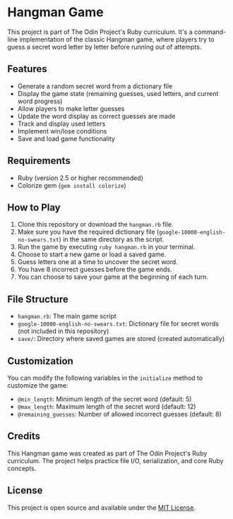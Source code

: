 # Hangman Game

This project is part of The Odin Project's Ruby curriculum. It's a command-line implementation of the classic Hangman game, where players try to guess a secret word letter by letter before running out of attempts.

## Features

- Generate a random secret word from a dictionary file
- Display the game state (remaining guesses, used letters, and current word progress)
- Allow players to make letter guesses
- Update the word display as correct guesses are made
- Track and display used letters
- Implement win/lose conditions
- Save and load game functionality

## Requirements

- Ruby (version 2.5 or higher recommended)
- Colorize gem (`gem install colorize`)

## How to Play

1. Clone this repository or download the `hangman.rb` file.
2. Make sure you have the required dictionary file (`google-10000-english-no-swears.txt`) in the same directory as the script.
3. Run the game by executing `ruby hangman.rb` in your terminal.
4. Choose to start a new game or load a saved game.
5. Guess letters one at a time to uncover the secret word.
6. You have 8 incorrect guesses before the game ends.
7. You can choose to save your game at the beginning of each turn.

## File Structure

- `hangman.rb`: The main game script
- `google-10000-english-no-swears.txt`: Dictionary file for secret words (not included in this repository)
- `save/`: Directory where saved games are stored (created automatically)

## Customization

You can modify the following variables in the `initialize` method to customize the game:

- `@min_length`: Minimum length of the secret word (default: 5)
- `@max_length`: Maximum length of the secret word (default: 12)
- `@remaining_guesses`: Number of allowed incorrect guesses (default: 8)

## Credits

This Hangman game was created as part of The Odin Project's Ruby curriculum. The project helps practice file I/O, serialization, and core Ruby concepts.

## License

This project is open source and available under the [MIT License](https://opensource.org/licenses/MIT).